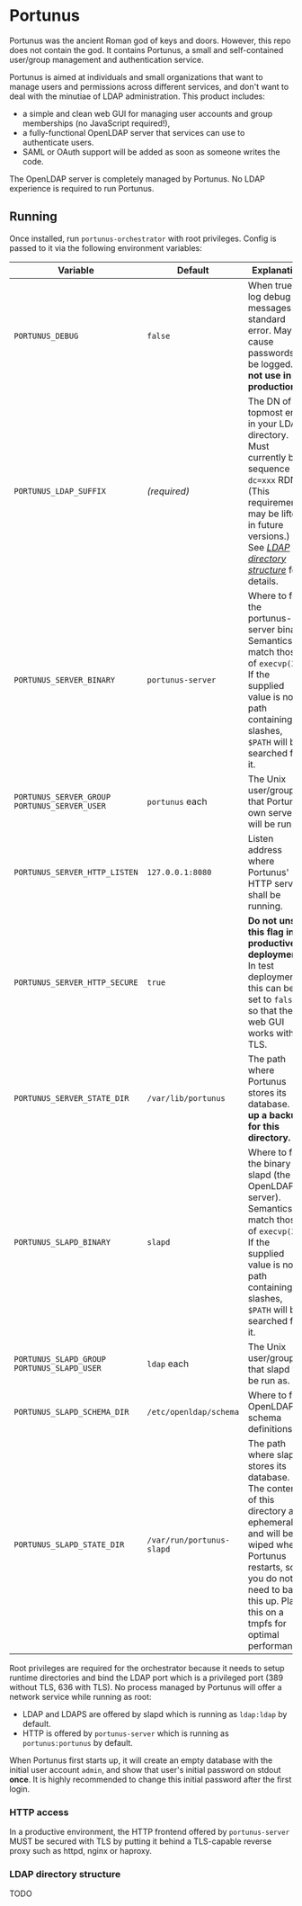 # Portunus

Portunus was the ancient Roman god of keys and doors. However, this repo does not
contain the god. It contains Portunus, a small and self-contained user/group
management and authentication service.

Portunus is aimed at individuals and small organizations that want to manage users and permissions
across different services, and don't want to deal with the minutiae of LDAP administration. This
product includes:

- a simple and clean web GUI for managing user accounts and group memberships (no JavaScript
  required!),
- a fully-functional OpenLDAP server that services can use to authenticate users.
- SAML or OAuth support will be added as soon as someone writes the code.

The OpenLDAP server is completely managed by Portunus. No LDAP experience is required to run
Portunus.

## Running

Once installed, run `portunus-orchestrator` with root privileges. Config is passed to it via the
following environment variables:

| Variable | Default | Explanation |
| -------- | ------- | ----------- |
| `PORTUNUS_DEBUG` | `false` | When true, log debug messages to standard error. May cause passwords to be logged. **Do not use in production.** |
| `PORTUNUS_LDAP_SUFFIX` | *(required)* | The DN of the topmost entry in your LDAP directory. Must currently be a sequence of `dc=xxx` RDNs. (This requirement may be lifted in future versions.) See [*LDAP directory structure*](#ldap-directory-structure) for details. |
| `PORTUNUS_SERVER_BINARY` | `portunus-server` | Where to find the portunus-server binary. Semantics match those of `execvp(3)`: If the supplied value is not a path containing slashes, `$PATH` will be searched for it. |
| `PORTUNUS_SERVER_GROUP`<br>`PORTUNUS_SERVER_USER` | `portunus` each | The Unix user/group that Portunus' own server will be run as. |
| `PORTUNUS_SERVER_HTTP_LISTEN` | `127.0.0.1:8080` | Listen address where Portunus' HTTP server shall be running. |
| `PORTUNUS_SERVER_HTTP_SECURE` | `true` | **Do not unset this flag in productive deployments.** In test deployments, this can be set to `false` so that the web GUI works without TLS. |
| `PORTUNUS_SERVER_STATE_DIR` | `/var/lib/portunus` | The path where Portunus stores its database. **Set up a backup for this directory.** |
| `PORTUNUS_SLAPD_BINARY` | `slapd` | Where to find the binary of slapd (the OpenLDAP server). Semantics match those of `execvp(3)`: If the supplied value is not a path containing slashes, `$PATH` will be searched for it. |
| `PORTUNUS_SLAPD_GROUP`<br>`PORTUNUS_SLAPD_USER` | `ldap` each | The Unix user/group that slapd will be run as. |
| `PORTUNUS_SLAPD_SCHEMA_DIR` | `/etc/openldap/schema` | Where to find OpenLDAP's schema definitions. |
| `PORTUNUS_SLAPD_STATE_DIR` | `/var/run/portunus-slapd` | The path where slapd stores its database. The contents of this directory are ephemeral and will be wiped when Portunus restarts, so you do not need to back this up. Place this on a tmpfs for optimal performance. |

Root privileges are required for the orchestrator because it needs to setup runtime directories and
bind the LDAP port which is a privileged port (389 without TLS, 636 with TLS). No process managed by
Portunus will offer a network service while running as root:

- LDAP and LDAPS are offered by slapd which is running as `ldap:ldap` by default.
- HTTP is offered by `portunus-server` which is running as `portunus:portunus` by default.

When Portunus first starts up, it will create an empty database with the initial user account
`admin`, and show that user's initial password on stdout **once**. It is highly recommended to
change this initial password after the first login.

### HTTP access

In a productive environment, the HTTP frontend offered by `portunus-server` MUST be secured with TLS
by putting it behind a TLS-capable reverse proxy such as httpd, nginx or haproxy.

### LDAP directory structure

TODO
